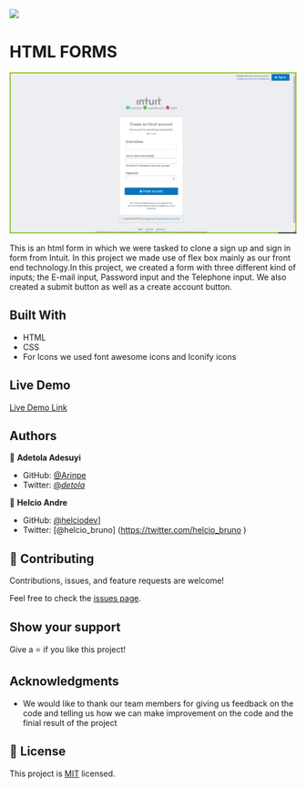 ![](https://img.shields.io/badge/Microverse-blueviolet)

# HTML FORMS


![screenshot](https://github.com/Arinpe/html-forms/blob/feature-branch/images/html-form-sceenshot.png
)

This is an html form in which we were tasked to clone a sign up and sign in form from Intuit. In this project we made use of flex box mainly as our front end technology.In this project, we created a form with three different kind of inputs; the E-mail input, Password input and the Telephone input. We also created a submit button as well as a create account button.

## Built With

- HTML
- CSS
- For Icons we used font awesome icons and Iconify icons

## Live Demo

[Live Demo Link](https://rawcdn.githack.com/Arinpe/html-forms/cffd7badb8a5732a55731aea93c673d40f0fef81/index.html)


## Authors

👤 **Adetola Adesuyi**

- GitHub: [@Arinpe](https://github.com/Arinpe)
- Twitter: [@_detola_](https://twitter.com/_detola_)

👤 **Helcio Andre**

- GitHub: [@helciodev](https://github.com/helciodev)]
- Twitter: [@helcio_bruno]
 (https://twitter.com/helcio_bruno
)

## 🤝 Contributing

Contributions, issues, and feature requests are welcome!

Feel free to check the [issues page](https://github.com/Arinpe/html-forms/issues).

## Show your support

Give a ⭐️ if you like this project!

## Acknowledgments

- We would like to thank our team members for giving us feedback on the code and telling us how we can make improvement on the code and the finial result of the project

## 📝 License

This project is [MIT](lic.url) licensed.
